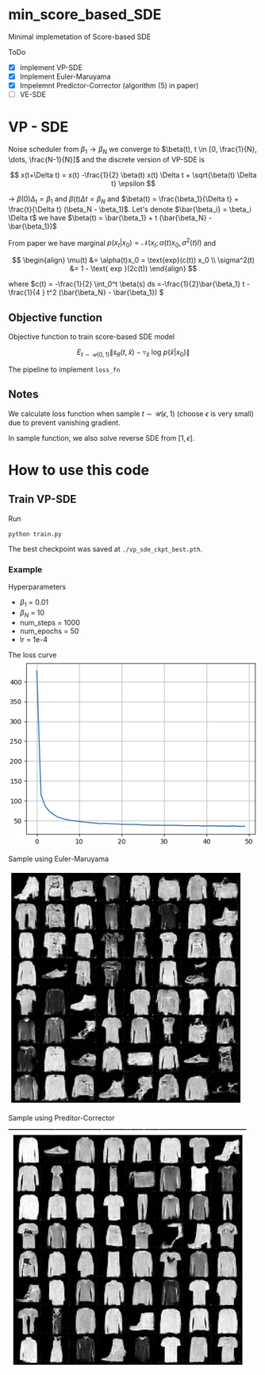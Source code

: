 # min_score_based_SDE
Minimal implemetation of Score-based SDE

ToDo
- [x] Implement VP-SDE
- [x] Implement Euler-Maruyama 
- [x] Impelemnt Predictor-Corrector (algorithm (5) in paper)
- [ ] VE-SDE

# VP - SDE
Noise scheduler from $\beta_1 → \beta_N$ we converge to $\beta(t), t \in [0, \frac{1}{N}, \dots, \frac{N-1}{N}]$ and the discrete version of VP-SDE is

$$
x(t+\Delta t) = x(t) -\frac{1}{2} \beta(t) x(t) \Delta t + \sqrt{\beta(t) \Delta t} \epsilon 
$$

→ $\beta(0) \Delta_t= \beta_1$ and $\beta(t) \Delta t= \beta_N$ and $\beta(t) = \frac{\beta_1}{\Delta t} + \frac{t}{\Delta t} (\beta_N - \beta_1)$. Let's denote $\bar{\beta_i} = \beta_i \Delta t$ we have $\beta(t) = \bar{\beta_1} + t (\bar{\beta_N} - \bar{\beta_1})$

From paper we have marginal $p(x_t|x_0) = \mathcal{N}(x_t;\alpha(t) x_0, \sigma^2(t) I)$ and

$$
\begin{align} \mu(t) &= \alpha(t)x_0 = \text{exp}(c(t)) x_0 \\ 
\sigma^2(t) &= 1 - \text{ exp }(2c(t))
\end{align} 
$$

where $c(t) = -\frac{1}{2} \int_0^t \beta(s) ds =-\frac{1}{2}\bar{\beta_1} t - \frac{1}{4
} t^2 (\bar{\beta_N} - \bar{\beta_1})
$ 

## Objective function

Objective function to train score-based SDE model

$$
E_{t \sim \mathcal{U}(0,1)}\| s_\theta(t, \hat{x}) - \triangledown_{\hat{x}} \text{ log }p(\hat{x}|x_0) \|
$$

The pipeline to implement `loss_fn` 

## Notes
We calculate loss function when sample $t \sim \mathcal{U}(\epsilon, 1)$ (choose $\epsilon$ is very small) due to prevent vanishing gradient. 

In sample function, we also solve reverse SDE from $[1, \epsilon]$. 
# How to use this code
## Train VP-SDE
Run
```
python train.py
```
The best checkpoint was saved at `./vp_sde_ckpt_best.pth`. 

### Example
Hyperparameters
- $\beta_1$ = 0.01
- $\beta_N$ = 10
- num_steps = 1000
- num_epochs = 50
- lr = 1e-4

The loss curve
![The loss curve](./content/loss_vp_sde.png)

Sample using Euler-Maruyama

![](./content/vp_sde_sample_euler.png)

Sample using Preditor-Corrector

![](./content/vp_sde_sample_predictor_corrector.png)

